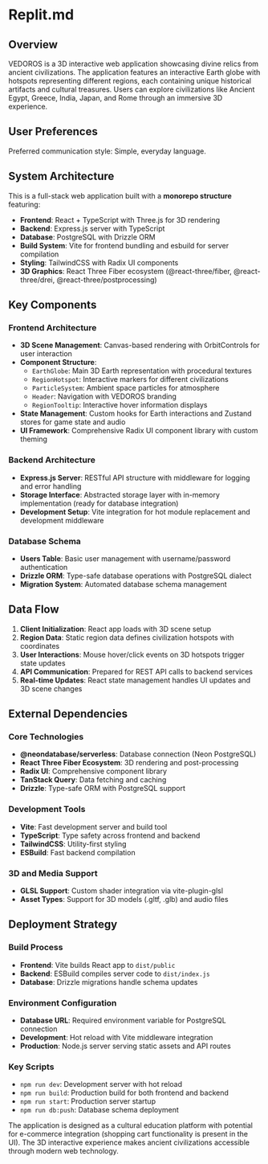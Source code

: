 # Replit.md

## Overview

VEDOROS is a 3D interactive web application showcasing divine relics from ancient civilizations. The application features an interactive Earth globe with hotspots representing different regions, each containing unique historical artifacts and cultural treasures. Users can explore civilizations like Ancient Egypt, Greece, India, Japan, and Rome through an immersive 3D experience.

## User Preferences

Preferred communication style: Simple, everyday language.

## System Architecture

This is a full-stack web application built with a **monorepo structure** featuring:

- **Frontend**: React + TypeScript with Three.js for 3D rendering
- **Backend**: Express.js server with TypeScript
- **Database**: PostgreSQL with Drizzle ORM
- **Build System**: Vite for frontend bundling and esbuild for server compilation
- **Styling**: TailwindCSS with Radix UI components
- **3D Graphics**: React Three Fiber ecosystem (@react-three/fiber, @react-three/drei, @react-three/postprocessing)

## Key Components

### Frontend Architecture
- **3D Scene Management**: Canvas-based rendering with OrbitControls for user interaction
- **Component Structure**:
  - `EarthGlobe`: Main 3D Earth representation with procedural textures
  - `RegionHotspot`: Interactive markers for different civilizations
  - `ParticleSystem`: Ambient space particles for atmosphere
  - `Header`: Navigation with VEDOROS branding
  - `RegionTooltip`: Interactive hover information displays
- **State Management**: Custom hooks for Earth interactions and Zustand stores for game state and audio
- **UI Framework**: Comprehensive Radix UI component library with custom theming

### Backend Architecture
- **Express.js Server**: RESTful API structure with middleware for logging and error handling
- **Storage Interface**: Abstracted storage layer with in-memory implementation (ready for database integration)
- **Development Setup**: Vite integration for hot module replacement and development middleware

### Database Schema
- **Users Table**: Basic user management with username/password authentication
- **Drizzle ORM**: Type-safe database operations with PostgreSQL dialect
- **Migration System**: Automated database schema management

## Data Flow

1. **Client Initialization**: React app loads with 3D scene setup
2. **Region Data**: Static region data defines civilization hotspots with coordinates
3. **User Interactions**: Mouse hover/click events on 3D hotspots trigger state updates
4. **API Communication**: Prepared for REST API calls to backend services
5. **Real-time Updates**: React state management handles UI updates and 3D scene changes

## External Dependencies

### Core Technologies
- **@neondatabase/serverless**: Database connection (Neon PostgreSQL)
- **React Three Fiber Ecosystem**: 3D rendering and post-processing
- **Radix UI**: Comprehensive component library
- **TanStack Query**: Data fetching and caching
- **Drizzle**: Type-safe ORM with PostgreSQL support

### Development Tools
- **Vite**: Fast development server and build tool
- **TypeScript**: Type safety across frontend and backend
- **TailwindCSS**: Utility-first styling
- **ESBuild**: Fast backend compilation

### 3D and Media Support
- **GLSL Support**: Custom shader integration via vite-plugin-glsl
- **Asset Types**: Support for 3D models (.gltf, .glb) and audio files

## Deployment Strategy

### Build Process
- **Frontend**: Vite builds React app to `dist/public`
- **Backend**: ESBuild compiles server code to `dist/index.js`
- **Database**: Drizzle migrations handle schema updates

### Environment Configuration
- **Database URL**: Required environment variable for PostgreSQL connection
- **Development**: Hot reload with Vite middleware integration
- **Production**: Node.js server serving static assets and API routes

### Key Scripts
- `npm run dev`: Development server with hot reload
- `npm run build`: Production build for both frontend and backend
- `npm run start`: Production server startup
- `npm run db:push`: Database schema deployment

The application is designed as a cultural education platform with potential for e-commerce integration (shopping cart functionality is present in the UI). The 3D interactive experience makes ancient civilizations accessible through modern web technology.